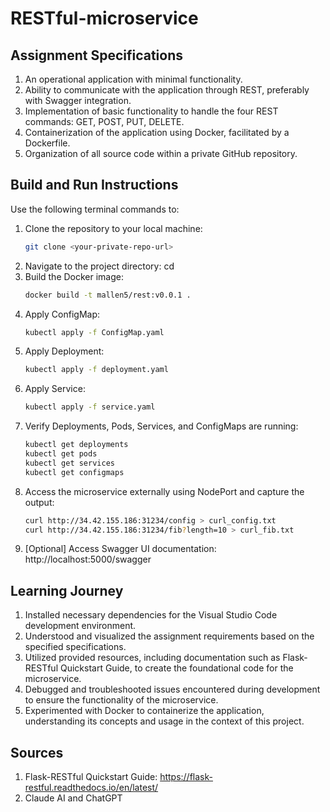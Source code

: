 # RESTful-microservice

## Assignment Specifications
1. An operational application with minimal functionality.
2. Ability to communicate with the application through REST, preferably with Swagger integration.
3. Implementation of basic functionality to handle the four REST commands: GET, POST, PUT, DELETE.
4. Containerization of the application using Docker, facilitated by a Dockerfile.
5. Organization of all source code within a private GitHub repository.

## Build and Run Instructions
Use the following terminal commands to:
1. Clone the repository to your local machine:
   ```bash
   git clone <your-private-repo-url>
3. Navigate to the project directory: cd <project-directory>
4. Build the Docker image:
   ```bash
   docker build -t mallen5/rest:v0.0.1 .
5. Apply ConfigMap:
   ```bash
   kubectl apply -f ConfigMap.yaml
6. Apply Deployment:
   ```bash
   kubectl apply -f deployment.yaml
7. Apply Service:
   ```bash
   kubectl apply -f service.yaml
8. Verify Deployments, Pods, Services, and ConfigMaps are running:
   ```bash
   kubectl get deployments
   kubectl get pods
   kubectl get services
   kubectl get configmaps
10. Access the microservice externally using NodePort and capture the output:
    ```bash
    curl http://34.42.155.186:31234/config > curl_config.txt
    curl http://34.42.155.186:31234/fib?length=10 > curl_fib.txt
11. [Optional] Access Swagger UI documentation: http://localhost:5000/swagger

## Learning Journey
1. Installed necessary dependencies for the Visual Studio Code development environment.
2. Understood and visualized the assignment requirements based on the specified specifications.
3. Utilized provided resources, including documentation such as Flask-RESTful Quickstart Guide, to create the foundational code for the microservice.
4. Debugged and troubleshooted issues encountered during development to ensure the functionality of the microservice.
5. Experimented with Docker to containerize the application, understanding its concepts and usage in the context of this project.

## Sources
1. Flask-RESTful Quickstart Guide: https://flask-restful.readthedocs.io/en/latest/
2. Claude AI and ChatGPT
